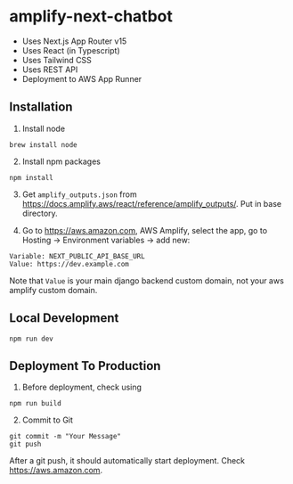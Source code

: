 # amplify-next-chatbot

* Uses Next.js App Router v15
* Uses React (in Typescript)
* Uses Tailwind CSS
* Uses REST API
* Deployment to AWS App Runner

## Installation
1. Install node
```
brew install node
```

2. Install npm packages
```
npm install
```

3. Get `amplify_outputs.json` from https://docs.amplify.aws/react/reference/amplify_outputs/. Put in base directory.

4. Go to https://aws.amazon.com, AWS Amplify, select the app, go to Hosting -> Environment variables -> add new:
```
Variable: NEXT_PUBLIC_API_BASE_URL
Value: https://dev.example.com
```
Note that `Value` is your main django backend custom domain, not your aws amplify custom domain.

## Local Development

```
npm run dev
```

## Deployment To Production
1. Before deployment, check using
```
npm run build
```

2. Commit to Git
```
git commit -m "Your Message"
git push
```

After a git push, it should automatically start deployment. Check https://aws.amazon.com.